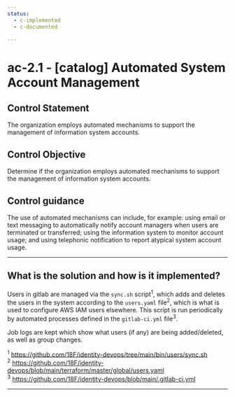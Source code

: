 ```yaml
---
status:
  - c-implemented
  - c-documented

---
```


# ac-2.1 - \[catalog\] Automated System Account Management

## Control Statement

The organization employs automated mechanisms to support the management of information system accounts.

## Control Objective

Determine if the organization employs automated mechanisms to support the management of information system accounts.

## Control guidance

The use of automated mechanisms can include, for example: using email or text messaging to automatically notify account managers when users are terminated or transferred; using the information system to monitor account usage; and using telephonic notification to report atypical system account usage.

______________________________________________________________________

## What is the solution and how is it implemented?

Users in gitlab are managed via the `sync.sh` script<sup>1</sup>, which adds and deletes the users in the system according to the `users.yaml` file<sup>2</sup>, which is what is used to configure AWS IAM users elsewhere. This script is run periodically by automated processes defined in the `gitlab-ci.yml` file<sup>3</sup>.

Job logs are kept which show what users (if any) are being added/deleted, as well as group
changes.

<sup>1</sup> https://github.com/18F/identity-devops/tree/main/bin/users/sync.sh  
<sup>2</sup> https://github.com/18F/identity-devops/blob/main/terraform/master/global/users.yaml  
<sup>3</sup> https://github.com/18F/identity-devops/blob/main/.gitlab-ci.yml

______________________________________________________________________
